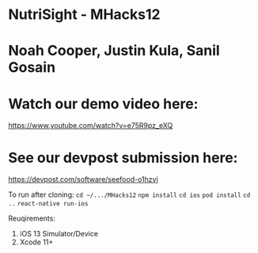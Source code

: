 # NutriSight - MHacks12

# Noah Cooper, Justin Kula, Sanil Gosain

# Watch our demo video here:
https://www.youtube.com/watch?v=e75R9pz_eXQ

# See our devpost submission here:
https://devpost.com/software/seefood-o1hzvj

To run after cloning:
`cd ~/.../MHacks12`
`npm install`
`cd ios`
`pod install`
`cd ..`
`react-native run-ios`

Reuqirements:
1) iOS 13 Simulator/Device
2) Xcode 11+
